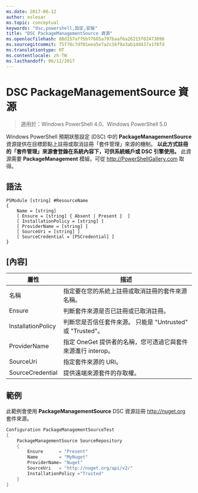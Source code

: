 ```yaml
---
ms.date: 2017-06-12
author: eslesar
ms.topic: conceptual
keywords: "dsc,powershell,設定,安裝"
title: "DSC PackageManagementSource 資源"
ms.openlocfilehash: 80d157aff5bf7685a797baaf6a26215f02473096
ms.sourcegitcommit: 75f70c7df01eea5e7a2c16f9a3ab1dd437a1f8fd
ms.translationtype: HT
ms.contentlocale: zh-TW
ms.lasthandoff: 06/12/2017
---
```

<a id="dsc-packagemanagementsource-resource" class="xliff"></a>
# DSC PackageManagementSource 資源

> 適用於：Windows PowerShell 4.0、Windows PowerShell 5.0

Windows PowerShell 預期狀態設定 (DSC) 中的 **PackageManagementSource** 資源提供在目標節點上註冊或取消註冊「套件管理」來源的機制。 **以此方式註冊的「套件管理」來源會登錄在系統內容下，可供系統帳戶或 DSC 引擎使用。** 此資源需要 **PackageManagement** 模組，可從 http://PowerShellGallery.com 取得。

<a id="syntax" class="xliff"></a>
## 語法

```
PSModule [string] #ResourceName
{
    Name = [string]
    [ Ensure = [string] { Absent | Present }  ]
    [ InstallationPolicy = [string] ]
    [ ProviderName = [string] ]
    [ SourceUri = [string] ]
    [ SourceCredential = [PSCredential] ]
}
```

<a id="properties" class="xliff"></a>
## [內容]
|  屬性  |  描述   | 
|---|---| 
| 名稱| 指定要在您的系統上註冊或取消註冊的套件來源名稱。| 
| Ensure| 判斷套件來源是否已註冊或已取消註冊。| 
| InstallationPolicy| 判斷您是否信任套件來源。 只能是 "Untrusted" 或 "Trusted"。| 
| ProviderName| 指定 OneGet 提供者的名稱，您可透過它與套件來源進行 interop。| 
| SourceUri| 指定套件來源的 URI。| 
| SourceCredential| 提供遠端來源套件的存取權。| 

<a id="example" class="xliff"></a>
## 範例

此範例會使用 **PackageManagementSource** DSC 資源註冊 http://nuget.org 套件來源。

```powershell
Configuration PackageManagementSourceTest
{    
    PackageManagementSource SourceRepository
    {
        Ensure      = "Present" 
        Name        = "MyNuget" 
        ProviderName= "Nuget" 
        SourceUri   = "http://nuget.org/api/v2/"   
        InstallationPolicy ="Trusted" 
    }
}
```

